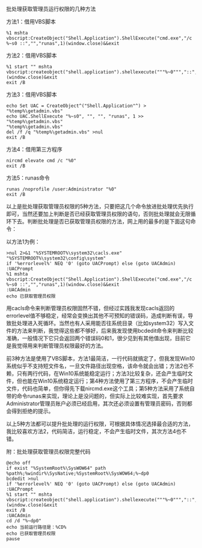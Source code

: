 批处理获取管理员运行权限的几种方法

方法1：借用VBS脚本

```
%1 mshta vbscript:CreateObject("Shell.Application").ShellExecute("cmd.exe","/c %~s0 ::","","runas",1)(window.close)&&exit
```

方法2：借用VBS脚本

```
%1 start "" mshta vbscript:createobject("shell.application").shellexecute("""%~0""","::",,"runas",1)(window.close)&exit
exit /B
```

方法3：借用VBS脚本

```
echo Set UAC = CreateObject^("Shell.Application"^) > "%temp%\getadmin.vbs"
echo UAC.ShellExecute "%~s0", "", "", "runas", 1 >> "%temp%\getadmin.vbs"
"%temp%\getadmin.vbs"
del /f /q "%temp%\getadmin.vbs" >nul
exit /B
```

方法4：借用第三方程序

```
nircmd elevate cmd /c "%0"
exit /B
```

方法5：runas命令

```
runas /noprofile /user:Administrator "%0"
exit /B
```

以上是批处理获取管理员权限的5种方法，只要把这几个命令放进批处理优先执行即可，当然还要加上判断是否已经获取管理员权限的语句，否则批处理就会无限循环下去。判断批处理是否已获取管理员权限的方法，网上用的最多的是下面这句命令：

以方法1为例：

```
>nul 2>&1 "%SYSTEMROOT%\system32\cacls.exe" "%SYSTEMROOT%\system32\config\system"
if '%errorlevel%' NEQ '0' (goto UACPrompt) else (goto UACAdmin)
:UACPrompt
%1 mshta vbscript:CreateObject("Shell.Application").ShellExecute("cmd.exe","/c %~s0 ::","","runas",1)(window.close)&&exit
:UACAdmin
echo 已获取管理员权限
```

用cacls命令来判断管理员权限固然不错，但经过实践我发现cacls返回的errorlevel值不够稳定，经常会变换出其他不可预知的错误码，造成判断有误，导致批处理进入死循环。当然也有人采用能否往系统目录（比如system32）写入文件的方法来判断，我觉得这些都不够好，后来我发现使用bcdedit命令来判断比较准确，一般情况下它只会返回两个错误码0和1，很少见到有其他值出现，目前它是我觉得用来判断管理员权限最好的方法。

前3种方法是使用了VBS脚本，方法1最简洁，一行代码就搞定了，但我发现Win10系统似乎不支持短文件名，一旦文件路径出现空格，该命令就会出错；方法2也不赖，只有两行代码，在Win10系统能稳定运行；方法3比较复杂，还会产生临时文件，但也能在Win10系统稳定运行；第4种方法使用了第三方程序，不会产生临时文件，代码也简单，但你得先下载nircmd.exe这个工具；第5种方法采用了系统自带的命令runas来实现，理论上是没问题的，但实际上比较难实现，首先要求Administrator管理员账户必须已经启用，其次还必须设置有管理员密码，否则都会得到拒绝的提示。

以上5种方法都可以提升批处理的运行权限，可根据具体情况选择最合适的方法，我比较喜欢方法2，代码简洁，运行稳定，不会产生临时文件，其次方法4也不错。

附：批处理获取管理员权限完整代码

```
@echo off
if exist "%SystemRoot%\SysWOW64" path %path%;%windir%\SysNative;%SystemRoot%\SysWOW64;%~dp0
bcdedit >nul
if '%errorlevel%' NEQ '0' (goto UACPrompt) else (goto UACAdmin)
:UACPrompt
%1 start "" mshta vbscript:createobject("shell.application").shellexecute("""%~0""","::",,"runas",1)(window.close)&exit
exit /B
:UACAdmin
cd /d "%~dp0"
echo 当前运行路径是：%CD%
echo 已获取管理员权限
pause
```



